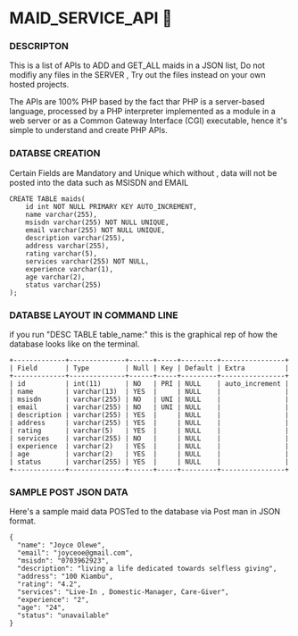 # MAID_SERVICE_API :rocket:

### DESCRIPTON
  This is a list of APIs to ADD and GET_ALL maids in a JSON list,
  Do not modifiy any files in the SERVER , Try out the files instead on your own hosted projects.

  The APIs are 100% PHP based by the fact thar PHP is a server-based language,  processed by a PHP interpreter implemented as a module in a web server or as a Common Gateway Interface (CGI) executable, hence it's simple to understand and create PHP APIs.

### DATABSE CREATION

Certain Fields are Mandatory and Unique which without , data will not be posted into the data such as MSISDN and EMAIL

    CREATE TABLE maids(
        id int NOT NULL PRIMARY KEY AUTO_INCREMENT,
        name varchar(255),
        msisdn varchar(255) NOT NULL UNIQUE,
        email varchar(255) NOT NULL UNIQUE,
        description varchar(255),
        address varchar(255),
        rating varchar(5),
        services varchar(255) NOT NULL,
        experience varchar(1),
        age varchar(2),
        status varchar(255)   
    );

### DATABSE LAYOUT IN COMMAND LINE

if you run "DESC TABLE table_name:" this is the graphical rep of how the database looks like on the terminal.

    +-------------+--------------+------+-----+---------+----------------+
    | Field       | Type         | Null | Key | Default | Extra          |
    +-------------+--------------+------+-----+---------+----------------+
    | id          | int(11)      | NO   | PRI | NULL    | auto_increment |
    | name        | varchar(13)  | YES  |     | NULL    |                |
    | msisdn      | varchar(255) | NO   | UNI | NULL    |                |
    | email       | varchar(255) | NO   | UNI | NULL    |                |
    | description | varchar(255) | YES  |     | NULL    |                |
    | address     | varchar(255) | YES  |     | NULL    |                |
    | rating      | varchar(5)   | YES  |     | NULL    |                |
    | services    | varchar(255) | NO   |     | NULL    |                |
    | experience  | varchar(2)   | YES  |     | NULL    |                |
    | age         | varchar(2)   | YES  |     | NULL    |                |
    | status      | varchar(255) | YES  |     | NULL    |                |
    +-------------+--------------+------+-----+---------+----------------+

### SAMPLE POST JSON DATA
Here's a sample maid data POSTed to the database via Post man in JSON format.

    {
      "name": "Joyce Olewe",
      "email": "joyceoe@gmail.com",
      "msisdn": "0703962923",
      "description": "living a life dedicated towards selfless giving",
      "address": "100 Kiambu",
      "rating": "4.2",
      "services": "Live-In , Domestic-Manager, Care-Giver",
      "experience": "2",
      "age": "24",
      "status": "unavailable"
    }
